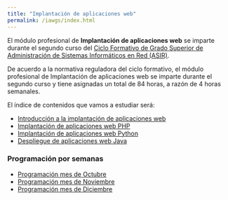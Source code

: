 ```yaml
---
title: "Implantación de aplicaciones web"
permalink: /iawgs/index.html
---
```


El módulo profesional de **Implantación de aplicaciones web** se imparte durante el segundo curso del [Ciclo Formativo de Grado Superior de Administración de Sistemas Informáticos en Red (ASIR)](http://www.aapri.es/curriculo/fp/asir).

De acuerdo a la normativa reguladora del ciclo formativo, el módulo profesional de Implantación de aplicaciones web se imparte durante el segundo curso y tiene asignadas un total de 84 horas, a razón de 4 horas semanales.

El índice de contenidos que vamos a estudiar será:

* [Introducción a la implantación de aplicaciones web](u01)
* [Implantación de aplicaciones web PHP](u02)
* [Implantación de aplicaciones web Python](u03)
* [Despliegue de aplicaciones web Java](u04)

<!--
* [Introducción a la integración continúa y despliegue continuo](u04)

* [Despliegue de aplicaciones web con contenedores. Docker](u06)
-->

### Programación por semanas

* [Programación mes de Octubre](programacion1.html)
* [Programación mes de Noviembre](programacion2.html)
* [Programación mes de Diciembre](programacion3.html)